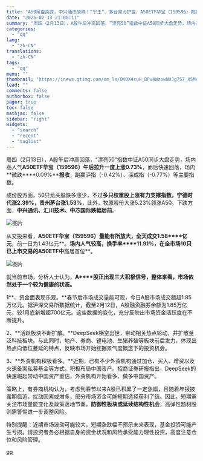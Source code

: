 ```yaml
---
title: "A50尾盘突变，中兴通讯领跌！“宁王”、茅台鼎力护盘，A50ETF华宝（159596）跑赢大市，换手率领先同类"
date: "2025-02-13 21:00:11"
summary: "周四（2月13日），A股午后冲高回落，“漂亮50”指数中证A50同步大盘走势，场内高人气A50ETF..."
categories:
  - "qq"
lang:
  - "zh-CN"
translations:
  - "zh-CN"
tags:
  - "qq"
menu: ""
thumbnail: "https://inews.gtimg.com/om_ls/OKOX4cuH_BPv4WzowNUJg757_X5Mew0E1YzDhrHsX0dbkAA_640360/0"
lead: ""
comments: false
authorbox: false
pager: true
toc: false
mathjax: false
sidebar: "right"
widgets:
  - "search"
  - "recent"
  - "taglist"
---
```


周四（2月13日），A股午后冲高回落，“漂亮50”指数中证A50同步大盘走势，场内高人气**A50ETF****华宝（****159596****）午后拉升一度上涨****0.73%**，而后快速回落，场内**微跌****0.09%****报收**，跑赢沪指（-0.42%）、深成指（-0.77%）等主要指数。

成份股方面，50只龙头股跌多涨少，不过**多只****权重股上涨有力支撑指数，宁德时代涨****2.39%****，贵州茅台涨****1.53%**，此外，牧原股份大涨5.23%领涨A50。下跌方面，**中兴通讯、汇川技术、****中芯国际****跌幅居前**。

![图片](https://inews.gtimg.com/om_bt/ORRlKVW3hbxBIpPxLpr0OHoL9XQLAYoHP5js3fupXZvrkAA/641)

从交投来看，**A50ETF****华宝（****159596****）量能有所放大，全天成交****1.58****亿元**，前一日为1.43亿元**。**场内人气较高，**换手率****11.91%**，在全市场10只已上市交易的A50ETF中**高居首位**。

![图片](https://inews.gtimg.com/om_bt/O8o5E8icBQNuql0hPWWcwKIgQlmt8O1lJwIHK6wZ6EVEwAA/641)

就当前市场，分析人士认为，**A****股正出现三大积极信号，整体来看，市场依然处于一个较为健康的状态。**

**1****、资金面表现乐观。**春节后市场成交量能可观，今日A股市场成交额超1.85万亿元。据沪深交易所数据统计，截至2月12日，A股融资融券余额为1.85万亿元，较1月底新增超700亿元。这些数据的变化，充分反映出市场资金活跃度在不断提升。

2、**活跃板块不断扩散。**DeepSeek横空出世，带动相关热点轮动，并扩散至泛科技板块。与此同时，地产、券商、锂电池、生猪养殖等板块前后发力，体现出热点向低位蔓延的特点，反映市场开始挖掘景气度概念下的投资机会。

3、**外资机构积极看多。**近期，已有不少外资机构通过加仓、买入、增资以及火速备案私募基金等方式，积极布局中国资产。招商证券研报指出，DeepSeek的快速崛起带动中国资产重估，外资机构开始看多、做多中国资产。

策略上，有券商机构认为，考虑到春节以来A股已积累了一定涨幅，且随着年报披露期临近，扰动因素或增多，部分市场资金可能短期选择获利了结。因此，短期需关注市场量能变化及政策落地节奏，**防御性板块或延续结构性机会**，高弹性题材股则需警惕进一步调整风险。

特别提醒：近期市场波动可能较大，短期涨跌幅不预示未来表现，基金投资可能产生亏损。请投资者务必根据自身的资金状况和风险承受能力理性投资，高度注意仓位和风险管理。

[qq](https://new.qq.com/rain/a/20250213A08KYN00)
